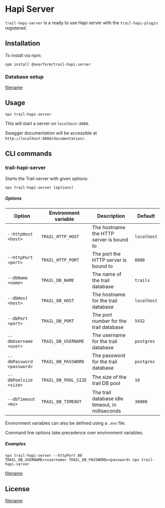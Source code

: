 # Hapi Server

`trail-hapi-server` is a ready to use Hapi server with the `trail-hapi-plugin` registered.

## Installation

To install via npm:

    npm install @nearform/trail-hapi-server

### Database setup

[filename](_database.md ":include")

## Usage

    npx trail-hapi-server

This will start a server on `localhost:8080`. 

Swagger documentation will be accessible at `http://localhost:8080/documentation/`.

## CLI commands

### trail-hapi-server

Starts the Trail server with given options:

    npx trail-hapi-server [options]

##### Options

| Option                    | Environment variable | Description                                      | Default     |
| ------------------------- | -------------------- | ------------------------------------------------ | ----------- |
| `--httpHost <host>`       | `TRAIL_HTTP_HOST`    | The hostname the HTTP server is bound to         | `localhost` |
| `--httpPort <port>`       | `TRAIL_HTTP_PORT`    | The port the HTTP server is bound to             | `8080`      |
| `--dbName <name>`         | `TRAIL_DB_NAME`      | The name of the trail database                   | `trails`    |
| `--dbHost <host>`         | `TRAIL_DB_HOST`      | The hostname for the trail database              | `localhost` |
| `--dbPort <port>`         | `TRAIL_DB_PORT`      | The port number for the trail database           | `5432`      |
| `--dbUsername <user>`     | `TRAIL_DB_USERNAME`  | The username for the trail database              | `postgres`  |
| `--dbPassword <password>` | `TRAIL_DB_PASSWORD`  | The password for the trail database              | `postgres`  |
| `--dbPoolsize <size>`     | `TRAIL_DB_POOL_SIZE` | The size of the trail DB pool                    | `10`        |
| `--dbTimeout <ms>`        | `TRAIL_DB_TIMEOUT`   | The trail database idle timeout, in milliseconds | `30000`     |

Environment variables can also be defined using a `.env` file.

Command line options take precedence over environment variables.

##### Examples

    npx trail-hapi-server --httpPort 80
    TRAIL_DB_USERNAME=<username> TRAIL_DB_PASSWORD=<password> npx trail-hapi-server

[filename](_commands.md ":include")

## License

[filename](_license.md ":include")
